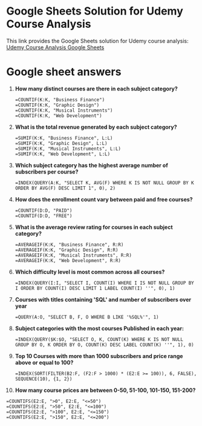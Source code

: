 # Google Sheets Solution for Udemy Course Analysis

This link provides the Google Sheets solution for Udemy course analysis: [Udemy Course Analysis Google Sheets](https://docs.google.com/spreadsheets/d/1M8XVIKoJLKmjeyRXvrzDGpIkP7cbB5N8NViIZI5MM3I/edit#gid=2112506825)

# Google sheet answers

1. **How many distinct courses are there in each subject category?**
   ```excel
   =COUNTIF(K:K, "Business Finance")
   =COUNTIF(K:K, "Graphic Design")
   =COUNTIF(K:K, "Musical Instruments")
   =COUNTIF(K:K, "Web Development")

2. **What is the total revenue generated by each subject category?**
   ```excel
   =SUMIF(K:K, "Business Finance", L:L)
   =SUMIF(K:K, "Graphic Design", L:L)
   =SUMIF(K:K, "Musical Instruments", L:L)
   =SUMIF(K:K, "Web Development", L:L)

3. **Which subject category has the highest average number of subscribers per course?**
   ```excel
   =INDEX(QUERY(A:K, "SELECT K, AVG(F) WHERE K IS NOT NULL GROUP BY K ORDER BY AVG(F) DESC LIMIT 1", 0), 2)

4. **How does the enrollment count vary between paid and free courses?**
   ```excel
   =COUNTIF(D:D, "PAID")
   =COUNTIF(D:D, "FREE")

5. **What is the average review rating for courses in each subject category?**
   ```excel
   =AVERAGEIF(K:K, "Business Finance", R:R)
   =AVERAGEIF(K:K, "Graphic Design", R:R)
   =AVERAGEIF(K:K, "Musical Instruments", R:R)
   =AVERAGEIF(K:K, "Web Development", R:R)

6. **Which difficulty level is most common across all courses?**
   ```excel
   =INDEX(QUERY(I:I, "SELECT I, COUNT(I) WHERE I IS NOT NULL GROUP BY I ORDER BY COUNT(I) DESC LIMIT 1 LABEL COUNT(I) ''", 0), 1)

7. **Courses with titles containing 'SQL' and number of subscribers over year**
   ```excel
   =QUERY(A:O, "SELECT B, F, O WHERE B LIKE '%SQL%'", 1)

8. **Subject categories with the most courses Published in each year:**
   ```excel
   =INDEX(QUERY($K:$O, "SELECT O, K, COUNT(K) WHERE K IS NOT NULL GROUP BY O, K ORDER BY O, COUNT(K) DESC LABEL COUNT(K) ''", 1), 0)

9. **Top 10 Courses with more than 1000 subscribers and price range above or equal to 100?**
   ```excel
   =INDEX(SORT(FILTER(B2:F, (F2:F > 1000) * (E2:E >= 100)), 6, FALSE), SEQUENCE(10), {1, 2})

10. **How many course prices are between 0-50, 51-100, 101-150, 151-200?**
   ```excel
   =COUNTIFS(E2:E, ">0", E2:E, "<=50")
   =COUNTIFS(E2:E, ">50", E2:E, "<=100")
   =COUNTIFS(E2:E, ">100", E2:E, "<=150")
   =COUNTIFS(E2:E, ">150", E2:E, "<=200")



